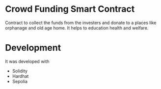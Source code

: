 # Crowd Funding Smart Contract
Contract to collect the funds from the investers and donate to a places like orphanage and old age home. It helps to education health and welfare.

# Development
It was developed with 
* Solidity
* Hardhat
* Sepolia
